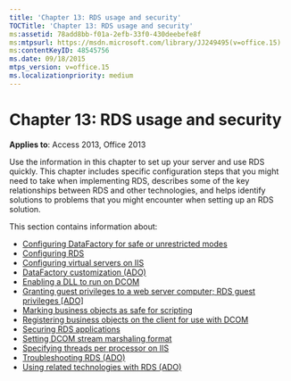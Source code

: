 ```yaml
---
title: 'Chapter 13: RDS usage and security'
TOCTitle: 'Chapter 13: RDS usage and security'
ms:assetid: 78add8bb-f01a-2efb-33f0-430deebefe8f
ms:mtpsurl: https://msdn.microsoft.com/library/JJ249495(v=office.15)
ms:contentKeyID: 48545756
ms.date: 09/18/2015
mtps_version: v=office.15
ms.localizationpriority: medium
---
```


# Chapter 13: RDS usage and security

**Applies to**: Access 2013, Office 2013

Use the information in this chapter to set up your server and use RDS quickly. This chapter includes specific configuration steps that you might need to take when implementing RDS, describes some of the key relationships between RDS and other technologies, and helps identify solutions to problems that you might encounter when setting up an RDS solution.

This section contains information about:

- [Configuring DataFactory for safe or unrestricted modes](configuring-datafactory-for-safe-or-unrestricted-modes.md)
- [Configuring RDS](configuring-rds.md)
- [Configuring virtual servers on IIS](configuring-virtual-servers-on-iis.md)
- [DataFactory customization (ADO)](datafactory-customization.md)
- [Enabling a DLL to run on DCOM](enabling-a-dll-to-run-on-dcom.md)
- [Granting guest privileges to a web server computer; RDS guest privileges \[ADO\]](granting-guest-privileges-to-a-web-server-computer;-rds-guest-privileges.md)
- [Marking business objects as safe for scripting](marking-business-objects-as-safe-for-scripting.md)
- [Registering business objects on the client for use with DCOM](registering-business-objects-on-the-client-for-use-with-dcom.md)
- [Securing RDS applications](securing-rds-applications.md)
- [Setting DCOM stream marshaling format](setting-dcom-stream-marshaling-format.md)
- [Specifying threads per processor on IIS](specifying-threads-per-processor-on-iis.md)
- [Troubleshooting RDS (ADO)](troubleshooting-rds.md)
- [Using related technologies with RDS (ADO)](using-related-technologies-with-rds.md)














